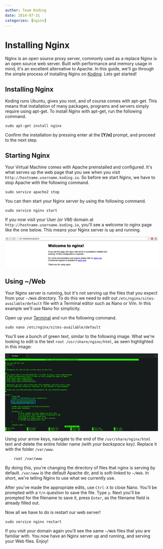 ```yaml
---
author: Team Koding
date: 2014-07-31
categories: [nginx]
---
```


# Installing Nginx

Nginx is an open source proxy server, commonly used as a replace
Nginx is an open source web server. Built with performance and memory usage in 
mind, it's an excellent alternative to Apache. In this guide, we'll go through 
the simple process of installing Nginx on [Koding][koding]. Lets get started!


## Installing Nginx

Koding runs Ubuntu, gives you root, and of course comes with apt-get. This 
means that installation of many packages, programs and servers simply 
require using apt-get. To install Nginx with apt-get, run the following 
command.

```
sudo apt-get install nginx
```

Confirm the installation by pressing enter at the **[Y/n]** prompt, and proceed 
to the next step.

## Starting Nginx

Your Virtual Machine comes with Apache preinstalled and configured. It's 
what serves up the web page that you see when you visit 
`http://hostname.username.koding.io`. So before we start Nginx, we have 
to stop Apache with the following command.

```
sudo service apache2 stop
```

You can then start your Nginx server by using the following command.

```
sudo service nginx start
```

If you now visit your User *(or VM)* domain at 
`http://hostname.username.koding.io`, you'll see a welcome to nginx page 
like the one below. This means your Nginx server is up and running.

![nginx welcome](nginx.png)


## Using ~/Web

Your Nginx server is running, but it's not serving up the files that you expect 
from your `~/Web` directory. To do this we need to edit out 
`/etc/nginx/sites-available/default` file with a Terminal editor such as Nano 
or Vim. In this example we'll use Nano for simplicity.

Open up your [Terminal][terminal] and run the following command.

```
sudo nano /etc/nginx/sites-available/default
```

You'll see a bunch of green text, similar to the following image. What we're 
looking to edit is the text `root /usr/share/nginx/html`, as seen highlighted 
in this image:

![default nginx html](nano.png)

Using your arrow keys, navigate to the end of the `/usr/share/nginx/html` text 
and delete the entire folder name *(with your backspace key)*. Replace it with 
the folder `/var/www`.

```
    root /var/www
```

By doing this, you're changing the directory of files that nginx is serving by 
default. `/var/www` is the default Apache dir, and is soft-linked to `~/Web`. 
In short, we're telling Nginx to use what we currently use.

After you've made the appropriate edits, use `Ctrl-X` to close Nano. You'll be 
prompted with a `Y/n` question to save the file. Type `y`. Next you'll be 
prompted for the filename to save it, press `Enter`, as the filename field is 
already filled out.

Now all we have to do is restart our web server!

```
sudo service nginx restart
```

If you visit your domain again you'll see the same `~/Web` files that you are 
familiar with. You now have an Nginx server up and running, and serving your 
Web files. Enjoy!



[koding]: https://koding.com
[terminal]: https://koding.com/Terminal
